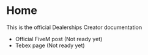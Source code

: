 # Home

This is the official Dealerships Creator documentation

* Official FiveM post (Not ready yet)
* Tebex page (Not ready yet)
